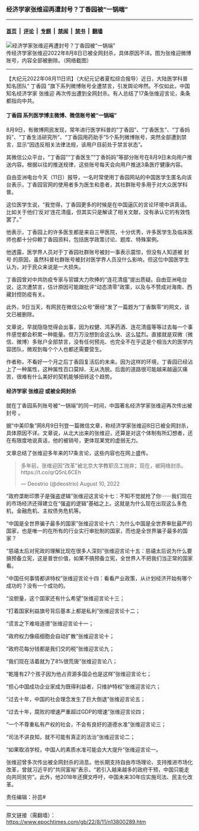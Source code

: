 ### 经济学家张维迎再遭封号？丁香园被“一锅端”

---

#### [首页](../../../..?n13800289) &nbsp;|&nbsp; [评论](../../../../../epoch-comment?n13800289) &nbsp;|&nbsp; [专题](../../../../../epoch-special?n13800289) &nbsp;|&nbsp; [禁闻](../../../../../epoch-news?n13800289) &nbsp;|&nbsp; [禁书](../../../../../books?n13800289) &nbsp;|&nbsp; [翻墙](https://github.com/gfw-breaker/nogfw/blob/master/README.md?n13800289)


<div><img alt="经济学家张维迎再遭封号？丁香园被“一锅端”" class="attachment-djy_600_400 size-djy_600_400 wp-post-image" src="https://i.epochtimes.com/assets/uploads/2022/08/id13800472-632912789a26e2b27b5ac5805178fad7-600x400.png"/>
<div class="caption">
 传经济学家张维迎2022年8月8日已被全网封杀，具体原因不详。图为张维迎微博账号，内容全部被删除。（网络截图）
</div></div><hr/><div class="post_content" id="artbody" itemprop="articleBody">
 <!-- article content begin -->
 <p>
  【大纪元2022年08月11日讯】（大纪元记者夏松综合报导）近日，大陆医学科普知名团队“
  <ok href="https://www.epochtimes.com/gb/tag/%E4%B8%81%E9%A6%99%E5%9B%AD.html">
   丁香园
  </ok>
  ”旗下系列微博账号全遭禁言，引发舆论哗然。不仅如此，中国知名经济学家
  <ok href="https://www.epochtimes.com/gb/tag/%E5%BC%A0%E7%BB%B4%E8%BF%8E.html">
   张维迎
  </ok>
  再次传出遭到全网封杀。有人总结了17条张维迎言论，条条都指向中共。
 </p>
 <h4>
  <ok href="https://www.epochtimes.com/gb/tag/%E4%B8%81%E9%A6%99%E5%9B%AD.html">
   丁香园
  </ok>
  系列医学博主微博、微信账号被“一锅端”
 </h4>
 <p>
  8月9日，有微博网民发现，常年进行医学科普的“丁香园”、“丁香医生”、“丁香妈妈”、“丁香生活研究所”、“丁香园用药助手”5个系列微博账号，突然全部遭到禁言，显示“因违反相关法律法规，该用户目前处于禁言状态”。
 </p>
 <p>
  其微信公众平台，“丁香园”“丁香医生”“丁香妈妈”等部分账号在8月9日未向用户推送内容。根据以往的推送规律，这些账号每天会向用户推送3条医疗健康内容。
 </p>
 <p>
  自由亚洲电台今天（11日）报导，一名时常使用丁香园网站的中国医学生匿名向该台表示，丁香园官网的使用者多为医生和患者，其社群账号多用于对大众医学科普。
 </p>
 <p>
  这位医学生说，“我觉得，丁香园更多的时候是在中国逼仄的言论环境中讲真话。比如关于他们‘反对’连花清瘟，但其实只是解读了相关文献，没有承认它的有效性罢了。”
 </p>
 <p>
  他表示，丁香园上的许多医生都是来自三甲医院，十分优秀，许多医学生及临床医师也都十分仰赖丁香园资料，包括医学政策讨论、题库、特殊案例。
 </p>
 <p>
  他透露，医学界人员对于丁香园社群账号被封一事表示震惊，但没有人知道被
  <ok href="https://www.epochtimes.com/gb/tag/%E5%B0%81%E5%8F%B7.html">
   封号
  </ok>
  的原因，虽然科普社群账号被封对医学界人员没什么影响，但这位中国医学生认为，对于民众来说是一大损失。
 </p>
 <p>
  丁香园曾对中共防疫专家与官媒大力吹捧的“连花清瘟”提出质疑。自由亚洲电台说，这次遭禁言，估计原因可能跟批评“动态清零”政策，以及与不赞成对海南、西藏封控防疫有关。
 </p>
 <p>
  此外，9日当天，有网民在微信公众号“蕨经”发了一篇题为“丁香飘零”的网文，该文已被删除。
 </p>
 <p>
  文章说，早就隐隐觉得会出事，因为权健、鸿茅药酒、连花清瘟等等过去每一个事件感觉都会积累一种能量。但万万没想到会这么快、这么猛烈。直接就是双微（微信、微博）多账户全部禁言，没有任何预兆、也完全不在乎这是个相当大的医学内容团队，微观到每个个人也都还需要营生。
 </p>
 <p>
  作者称，不看好一个月之后丁香园复活后的未来。因为这样的环境，丁香园已经沾上了一种属性，这种属性百口莫辩、无从洗脱。后面的道路很可能越来越逼仄痛苦，很难有什么美好的契机能够扭转这个趋势。
 </p>
 <h4 class="title">
  经济学家
  <ok href="https://www.epochtimes.com/gb/tag/%E5%BC%A0%E7%BB%B4%E8%BF%8E.html">
   张维迎
  </ok>
  或被全网封杀
 </h4>
 <p>
  就在丁香园系列账号被“一锅端”的同一时间，中国著名经济学家张维迎再次传出被
  <ok href="https://www.epochtimes.com/gb/tag/%E5%B0%81%E5%8F%B7.html">
   封号
  </ok>
  。
 </p>
 <p>
  据“中美印象”网8月9日刊登一篇微信文章，称经济学家张维迎8日已被全网封杀，具体原因不详。文章说，从北大出来的张维迎，还算是对这个体制有所幻想者，还在有限度地说真话，他的被销号，更体现某党的虚弱无力。
 </p>
 <p>
  文章总结了张维迎多年来的17条言论，这些内容也在网上盛传。
 </p>
 <blockquote class="twitter-tweet" data-width="550">
  <p dir="ltr" lang="zh">
   多年前，张维迎因“改革”被北京大学教职员工抛弃；现在，被网络封杀。
   <ok href="https://t.co/qrQ5nL6CEh">
    https://t.co/qrQ5nL6CEh
   </ok>
  </p>
  <p>
   — Deostrio (@deostrio)
   <ok href="https://twitter.com/deostrio/status/1557341325912969216?ref_src=twsrc%5Etfw">
    August 10, 2022
   </ok>
  </p>
 </blockquote>
 <p>
 </p>
 <p>
  “政府垄断印票子是强盗逻辑”张维迎这言论十七：不知不觉就抢了你⋯⋯我们现在的市场经济还得建立在“强盗的逻辑”基础之上。这就是为什么现在出现这么多危机，金融危机、主权债务危机等。
 </p>
 <p>
  “中国是全世界骗子最多的国家”张维迎言论十六：为什么中国是全世界审批最严的国家，也是唯一的在所有的行业实行审批制的国家，而也是全世界骗子最多的国家？
 </p>
 <p>
  “慈禧太后对宪政的理解比现在很多人深刻”张维迎言论十五：慈禧太后说为什么要搞预备立宪，这是普世价值，如果不搞预备立宪，全世界人不把我们当正常的国家看。
 </p>
 <p>
  “中国任何事情都讲特权”张维迎言论十四：看看产业政策，从计划经济开始有哪个成功的？没有一个成功的。
 </p>
 <p>
  “没胆量，这个国家还有什么希望”张维迎言论十三；
 </p>
 <p>
  “打着国家利益旗号背后基本上都是私利”张维迎言论十二；
 </p>
 <p>
  “谎言之下难培道德”张维迎言论十一；
 </p>
 <p>
  “政府权力像癌细胞会自动扩散”张维迎言论十；
 </p>
 <p>
  “政府花每分钱都是我们交的税”张维迎言论九；
 </p>
 <p>
  “我们现在活着就为了8%很荒唐”张维迎言论八；
 </p>
 <p>
  “乾隆有27个孩子因为他占资源多国企也是这样”张维迎言论七；
 </p>
 <p>
  “担心中国成功企业家成为既得利益者，只维护特权”张维迎言论六；
 </p>
 <p>
  “过去十年，中国的社会理念发生了巨大倒退”张维迎言论五；
 </p>
 <p>
  “过去十年，腐败的增速严重超过GDP的增速”张维迎言论四；
 </p>
 <p>
  “一个不尊重私有产权的社会，不会有良好的道德水准”张维迎言论三；
 </p>
 <p>
  “司法不讲良知，就不可能有真正的法治”张维迎言论二；
 </p>
 <p>
  “如果取消学校，中国人的素质水准可能会大大提升”张维迎言论一。
 </p>
 <p>
  张维迎曾多次传出被全网封杀的消息。他长期支持自由市场理论、支持推进市场化改革，曾就习近平的“共同富裕”表示，“若引入越来越多的政府干预，中国只能走向共同贫穷”。此外，他2018年还撰文呼吁，中国未来30年应实施司法、民主化改革。
 </p>
 <p>
  责任编辑：孙芸#
 </p>
 <!-- article content end -->
 <div id="below_article_ad">
 </div>
</div>


---

原文链接（需翻墙）：https://www.epochtimes.com/gb/22/8/11/n13800289.htm